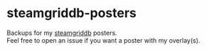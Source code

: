 # steamgriddb-posters

Backups for my [steamgriddb](https://www.steamgriddb.com/profile/76561198061992907) posters.\
Feel free to open an issue if you want a poster with my overlay(s).